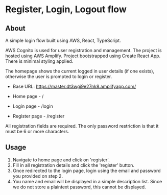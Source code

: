 # Register, Login, Logout flow

## About

A simple login flow built using AWS, React, TypeScript.

AWS Cognito is used for user registration and management. The project is hosted using AWS Amplify.
Project bootstrapped using Create React App. There is minimal styling applied.

The homepage shows the current logged in user details (if one exists), otherwise the user is prompted to login or register.

- Base URL: <https://master.dt3wgj9e27nk8.amplifyapp.com/>

- Home page - /
- Login page - /login
- Register page - /register

All registration fields are required.
The only password restriction is that it must be 6 or more characters.

## Usage

1. Navigate to home page and click on 'register'.
2. Fill in all registration details and click the 'register' button.
3. Once redirected to the login page, login using the email and password you provided on step 2.
4. You name and email will be displayed in a simple description list. Since we do not store a plaintext password, this cannot be displayed.
